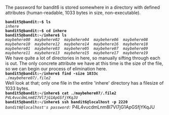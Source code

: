 The password for bandit6 is stored somewhere in a directory with defined attributes (human-readable, 1033 bytes in size, non-executable).

**`bandit5@bandit:~$ ls`**  
*`inhere`*  
**`bandit5@bandit:~$ cd inhere`**  
**`bandit5@bandit:~/inhere$ ls`**  
*`maybehere00  maybehere02  maybehere04  maybehere06  maybehere08  maybehere10  maybehere12  maybehere14  maybehere16  maybehere18 maybehere01  maybehere03  maybehere05  maybehere07  maybehere09  maybehere11  maybehere13  maybehere15  maybehere17  maybehere19`*  
We have quite a lot of directories in here, so manually sifting through each is out. The only concrete attribute we have at this time is the size of the file, so we can begin our process of elimination here.  
**`bandit5@bandit:~/inhere$ find -size 1033c`**  
*`./maybehere07/.file2`*  
Well look at that; only one file in the entire 'inhere' directory has a filesize of 1033 bytes.  
**`bandit5@bandit:~/inhere$ cat ./maybehere07/.file2`**  
*`P4L4vucdmLnm8I7Vl7jG1ApGSfjYKqJU `*  
**`bandit5@bandit:~/inhere$ ssh bandit6@localhost -p 2220`**  
*`bandit6@localhost's password:`*  P4L4vucdmLnm8I7Vl7jG1ApGSfjYKqJU
